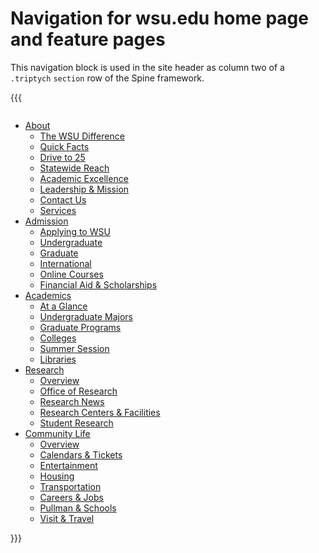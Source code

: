 # Navigation for wsu.edu home page and feature pages

This navigation block is used in the site header as column two of a `.triptych` `section` row of the Spine framework.

{{{
<div class="column two wsu-mega-nav-container">
	<div id="mega-menu" class="mega-menu-wrapper">
		<ul>
			<li class="menu-item menu-item-type-post_type menu-item-object-page menu-item-has-children menu-item-403"><a href="https://wsu.edu/about/">About</a>
				<ul class="sub-menu">
					<li id="menu-item-932" class="menu-item menu-item-type-post_type menu-item-object-page menu-item-932"><a href="https://wsu.edu/about/wsu-difference/">The WSU Difference</a></li>
					<li id="menu-item-413" class="menu-item menu-item-type-post_type menu-item-object-page menu-item-413"><a href="https://wsu.edu/about/facts/">Quick Facts</a></li>
					<li id="menu-item-4359" class="menu-item menu-item-type-custom menu-item-object-custom menu-item-4359"><a href="https://wsu.edu/drive-to-25/">Drive to 25</a></li>
					<li id="menu-item-416" class="menu-item menu-item-type-post_type menu-item-object-page menu-item-416"><a href="https://wsu.edu/about/statewide/">Statewide Reach</a></li>
					<li id="menu-item-415" class="menu-item menu-item-type-post_type menu-item-object-page menu-item-415"><a href="https://wsu.edu/about/excellence/">Academic Excellence</a></li>
					<li id="menu-item-2918" class="menu-item menu-item-type-post_type menu-item-object-page menu-item-2918"><a href="https://wsu.edu/about/leadership/">Leadership &#038; Mission</a></li>
					<li id="menu-item-414" class="menu-item menu-item-type-post_type menu-item-object-page menu-item-414"><a href="https://wsu.edu/about/contact/">Contact Us</a></li>
					<li id="menu-item-2300" class="menu-item menu-item-type-post_type menu-item-object-page menu-item-2300"><a href="https://wsu.edu/about/services/">Services</a></li>
				</ul>
			</li>
			<li class="menu-item menu-item-type-post_type menu-item-object-page menu-item-has-children menu-item-2823"><a href="https://wsu.edu/admission/">Admission</a>
				<ul class="sub-menu">
					<li id="menu-item-1029" class="menu-item menu-item-type-post_type menu-item-object-page menu-item-1029"><a href="https://wsu.edu/admission/">Applying to WSU</a></li>
					<li id="menu-item-418" class="menu-item menu-item-type-custom menu-item-object-custom menu-item-418"><a href="http://admission.wsu.edu/">Undergraduate</a></li>
					<li id="menu-item-419" class="menu-item menu-item-type-custom menu-item-object-custom menu-item-419"><a href="http://www.gradschool.wsu.edu/">Graduate</a></li>
					<li id="menu-item-421" class="menu-item menu-item-type-custom menu-item-object-custom menu-item-421"><a href="http://ip.wsu.edu/apply/">International</a></li>
					<li id="menu-item-422" class="menu-item menu-item-type-custom menu-item-object-custom menu-item-422"><a href="http://online.wsu.edu/admissions.aspx">Online Courses</a></li>
					<li id="menu-item-2979" class="menu-item menu-item-type-custom menu-item-object-custom menu-item-2979"><a href="http://finaid.wsu.edu/">Financial Aid &#038; Scholarships</a></li>
				</ul>
			</li>
			<li class="menu-item menu-item-type-post_type menu-item-object-page menu-item-has-children menu-item-410"><a href="https://wsu.edu/academics/">Academics</a>
				<ul class="sub-menu">
					<li id="menu-item-944" class="menu-item menu-item-type-post_type menu-item-object-page menu-item-944"><a href="https://wsu.edu/academics/">At a Glance</a></li>
					<li id="menu-item-423" class="menu-item menu-item-type-custom menu-item-object-custom menu-item-423"><a href="http://apps.admission.wsu.edu/academics/fos/Public/index.castle">Undergraduate Majors</a></li>
					<li id="menu-item-424" class="menu-item menu-item-type-custom menu-item-object-custom menu-item-424"><a href="http://gradschool.wsu.edu/degrees/">Graduate Programs</a></li>
					<li id="menu-item-2299" class="menu-item menu-item-type-custom menu-item-object-custom menu-item-2299"><a href="http://wsu.edu/academics/#colleges">Colleges</a></li>
					<li id="menu-item-426" class="menu-item menu-item-type-custom menu-item-object-custom menu-item-426"><a href="http://summer.wsu.edu/">Summer Session</a></li>
					<li id="menu-item-427" class="menu-item menu-item-type-custom menu-item-object-custom menu-item-427"><a href="http://libraries.wsu.edu">Libraries</a></li>
				</ul>
			</li>
			<li class="menu-item menu-item-type-post_type menu-item-object-page menu-item-has-children menu-item-411"><a href="https://wsu.edu/research/">Research</a>
				<ul class="sub-menu">
					<li id="menu-item-2882" class="menu-item menu-item-type-custom menu-item-object-custom menu-item-2882"><a href="http://research.wsu.edu">Overview</a></li>
					<li id="menu-item-429" class="menu-item menu-item-type-custom menu-item-object-custom menu-item-429"><a href="https://research.wsu.edu/office-research/about/">Office of Research</a></li>
					<li id="menu-item-430" class="menu-item menu-item-type-custom menu-item-object-custom menu-item-430"><a href="https://research.wsu.edu/news-events/news/">Research News</a></li>
					<li id="menu-item-432" class="menu-item menu-item-type-custom menu-item-object-custom menu-item-432"><a href="https://research.wsu.edu/centers-institutes-labs/">Research Centers &#038; Facilities</a></li>
					<li id="menu-item-431" class="menu-item menu-item-type-custom menu-item-object-custom menu-item-431"><a href="http://undergraduateresearch.wsu.edu/">Student Research</a></li>
				</ul>
			</li>
			<li class="menu-item menu-item-type-post_type menu-item-object-page menu-item-has-children menu-item-412"><a href="https://wsu.edu/life/">Community Life</a>
				<ul class="sub-menu">
					<li id="menu-item-933" class="menu-item menu-item-type-post_type menu-item-object-page menu-item-933"><a href="https://wsu.edu/life/overview/">Overview</a></li>
					<li id="menu-item-434" class="menu-item menu-item-type-post_type menu-item-object-page menu-item-434"><a href="https://wsu.edu/life/events/">Calendars &#038; Tickets</a></li>
					<li id="menu-item-445" class="menu-item menu-item-type-post_type menu-item-object-page menu-item-445"><a href="https://wsu.edu/life/things-to-do/entertainment/">Entertainment</a></li>
					<li id="menu-item-436" class="menu-item menu-item-type-post_type menu-item-object-page menu-item-436"><a href="https://wsu.edu/life/housing/">Housing</a></li>
					<li id="menu-item-437" class="menu-item menu-item-type-post_type menu-item-object-page menu-item-437"><a href="https://wsu.edu/life/transportation/">Transportation</a></li>
					<li id="menu-item-440" class="menu-item menu-item-type-post_type menu-item-object-page menu-item-440"><a href="https://wsu.edu/life/careers-jobs/">Careers &#038; Jobs</a></li>
					<li id="menu-item-446" class="menu-item menu-item-type-post_type menu-item-object-page menu-item-446"><a href="https://wsu.edu/life/pullman/community-schools/">Pullman &#038; Schools</a></li>
					<li id="menu-item-439" class="menu-item menu-item-type-post_type menu-item-object-page menu-item-439"><a href="https://wsu.edu/life/visit/">Visit &#038; Travel</a></li>
				</ul>
			</li>
		</ul>
	</div>
</div>
}}}
